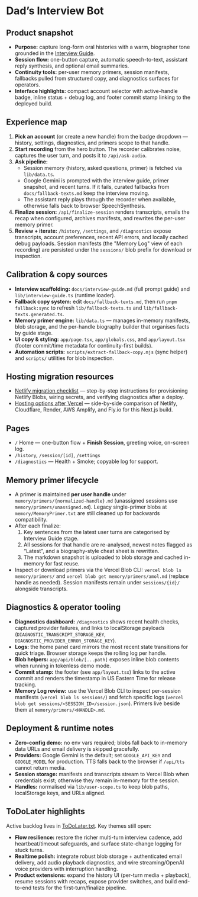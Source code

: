 # Dad’s Interview Bot

## Product snapshot
- **Purpose:** capture long-form oral histories with a warm, biographer tone grounded in the [Interview Guide](docs/interview-guide.md).
- **Session flow:** one-button capture, automatic speech-to-text, assistant reply synthesis, and optional email summaries.
- **Continuity tools:** per-user memory primers, session manifests, fallbacks pulled from structured copy, and diagnostics surfaces for operators.
- **Interface highlights:** compact account selector with active-handle badge, inline status + debug log, and footer commit stamp linking to the deployed build.

## Experience map
1. **Pick an account** (or create a new handle) from the badge dropdown — history, settings, diagnostics, and primers scope to that handle.
2. **Start recording** from the hero button. The recorder calibrates noise, captures the user turn, and posts it to `/api/ask-audio`.
3. **Ask pipeline:**
   - Session memory (history, asked questions, primer) is fetched via `lib/data.ts`.
   - Google Gemini is prompted with the interview guide, primer snapshot, and recent turns. If it fails, curated fallbacks from `docs/fallback-texts.md` keep the interview moving.
   - The assistant reply plays through the recorder when available, otherwise falls back to browser SpeechSynthesis.
4. **Finalize session:** `/api/finalize-session` renders transcripts, emails the recap when configured, archives manifests, and rewrites the per-user memory primer.
5. **Review + iterate:** `/history`, `/settings`, and `/diagnostics` expose transcripts, account preferences, recent API errors, and locally cached debug payloads. Session manifests (the "Memory Log" view of each recording) are persisted under the `sessions/` blob prefix for download or inspection.

## Calibration & copy sources
- **Interview scaffolding:** `docs/interview-guide.md` (full prompt guide) and `lib/interview-guide.ts` (runtime loader).
- **Fallback copy system:** edit `docs/fallback-texts.md`, then run `pnpm fallback:sync` to refresh `lib/fallback-texts.ts` and `lib/fallback-texts.generated.ts`.
- **Memory primer engine:** `lib/data.ts` — manages in-memory manifests, blob storage, and the per-handle biography builder that organises facts by guide stage.
- **UI copy & styling:** `app/page.tsx`, `app/globals.css`, and `app/layout.tsx` (footer commit/time metadata for continuity-first builds).
- **Automation scripts:** `scripts/extract-fallback-copy.mjs` (sync helper) and `scripts/` utilities for blob inspection.

## Hosting migration resources
- [Netlify migration checklist](docs/netlify-migration-guide.md) — step-by-step instructions for provisioning Netlify Blobs, wiring secrets, and verifying diagnostics after a deploy.
- [Hosting options after Vercel](docs/hosting-options.md) — side-by-side comparison of Netlify, Cloudflare, Render, AWS Amplify, and Fly.io for this Next.js build.

## Pages
- `/` Home — one-button flow + **Finish Session**, greeting voice, on-screen log.
- `/history`, `/session/[id]`, `/settings`
- `/diagnostics` — Health + Smoke; copyable log for support.

## Memory primer lifecycle
- A primer is maintained **per user handle** under `memory/primers/{normalized-handle}.md` (unassigned sessions use `memory/primers/unassigned.md`). Legacy single-primer blobs at `memory/MemoryPrimer.txt` are still cleaned up for backwards compatibility.
- After each finalize:
  1. Key sentences from the latest user turns are categorised by Interview Guide stage.
  2. All sessions for that handle are re-analysed, newest notes flagged as “Latest”, and a biography-style cheat sheet is rewritten.
  3. The markdown snapshot is uploaded to blob storage and cached in-memory for fast reuse.
- Inspect or download primers via the Vercel Blob CLI: `vercel blob ls memory/primers/` and `vercel blob get memory/primers/amol.md` (replace handle as needed). Session manifests remain under `sessions/{id}/` alongside transcripts.

## Diagnostics & operator tooling
- **Diagnostics dashboard:** `/diagnostics` shows recent health checks, captured provider failures, and links to localStorage payloads (`DIAGNOSTIC_TRANSCRIPT_STORAGE_KEY`, `DIAGNOSTIC_PROVIDER_ERROR_STORAGE_KEY`).
- **Logs:** the home panel card mirrors the most recent state transitions for quick triage. Browser storage keeps the rolling log per handle.
- **Blob helpers:** `app/api/blob/[...path]` exposes inline blob contents when running in tokenless demo mode.
- **Commit stamp:** the footer (see `app/layout.tsx`) links to the active commit and renders the timestamp in US Eastern Time for release tracking.
- **Memory Log review:** use the Vercel Blob CLI to inspect per-session manifests (`vercel blob ls sessions/`) and fetch specific logs (`vercel blob get sessions/<SESSION_ID>/session.json`). Primers live beside them at `memory/primers/<HANDLE>.md`.

## Deployment & runtime notes
- **Zero-config demo:** no env vars required; blobs fall back to in-memory data URLs and email delivery is skipped gracefully.
- **Providers:** Google Gemini is the default; set `GOOGLE_API_KEY` and `GOOGLE_MODEL` for production. TTS falls back to the browser if `/api/tts` cannot return media.
- **Session storage:** manifests and transcripts stream to Vercel Blob when credentials exist; otherwise they remain in-memory for the session.
- **Handles:** normalised via `lib/user-scope.ts` to keep blob paths, localStorage keys, and URLs aligned.

## ToDoLater highlights
Active backlog lives in [ToDoLater.txt](ToDoLater.txt). Key themes still open:
- **Flow resilience:** restore the richer multi-turn interview cadence, add heartbeat/timeout safeguards, and surface state-change logging for stuck turns.
- **Realtime polish:** integrate robust blob storage + authenticated email delivery, add audio playback diagnostics, and wire streaming/OpenAI voice providers with interruption handling.
- **Product extensions:** expand the history UI (per-turn media + playback), resume sessions with recaps, expose provider switches, and build end-to-end tests for the first-turn/finalize pipeline.
